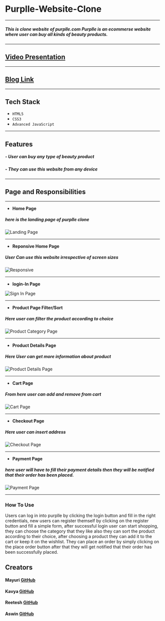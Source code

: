
# Purplle-Website-Clone
---
##### This is clone website of purplle.com Purplle is an ecommerse website where user can buy all kinds of beauty products.
---
## [Video Presentation ](https://youtu.be/i6cz8IRRaZ8)
---
## [Blog Link](https://purpllecloneteam.blogspot.com/2021/12/purplle-website-clone.html)
---
## Tech Stack
- `HTML5`
- `CSS3`
- `Advanced JavaScript`
---
## Features
##### - User can buy any type of beauty product
##### - They can use this website from any device 
---
## Page and Responsibilities 
---

- **Home Page**
##### here is the landing page of purplle clone
![Landing Page](https://github.com/mayuriwasu1/purplle_clone/blob/main/image/home_pic.png)

---
- **Reponsive Home Page**
##### User Can use this website irrespective of screen sizes

![Responsive](https://github.com/mayuriwasu1/purplle_clone/blob/main/image/responsive.png)

---
- **login-In Page**

![Sign In Page](https://github.com/mayuriwasu1/purplle_clone/blob/main/image/login.png)


---

- **Product Page Filter/Sort**
##### Here user can filter the product according to choice
![Product Category Page](https://github.com/mayuriwasu1/purplle_clone/blob/main/image/cat_p.png)

---

- **Product Details Page**
##### Here User can get more information about product
![Product Details Page](https://github.com/mayuriwasu1/purplle_clone/blob/main/image/prod_desc.png)

---
- **Cart Page**
##### From here user can add and remove from cart
![Cart Page](https://github.com/mayuriwasu1/purplle_clone/blob/main/image/cart_page.png)

---


- **Checkout Page**
##### Here user can insert address 
![Checkout Page](https://github.com/mayuriwasu1/purplle_clone/blob/main/image/adress.png)

---
- **Payment Page**
##### here user will have to fill their payment details then they will be notified that their order has been placed.
![Payment Page](https://github.com/mayuriwasu1/purplle_clone/blob/main/image/pay.png)

---



### How To Use 
Users can log in into purplle by clicking the login button and fill in the right credentials, 
new users can register themself by clicking on the register button and fill a simple form, after successful 
login user can start shopping, they can choose the category that they like also they can sort the product 
according to their choice, after choosing a product they can add it to the cart or keep it on the wishlist.
They can place an order by simply clicking on the place order button after that they will get notified that their 
 order has been successfully placed.






## Creators

#### Mayuri  [GitHub](https://github.com/mayuriwasu1)

#### Kavya [GitHub](https://github.com/kavya-2021)

#### Reetesh  [GitHub](https://github.com/Reeteshin)

#### Aswin [GitHub](https://github.com/AswinAnand66)




 
